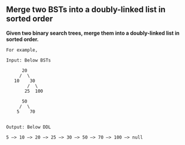 ## Merge two BSTs into a doubly-linked list in sorted order

**Given two binary search trees, merge them into a doubly-linked list in sorted order.**

    For example,

    Input: Below BSTs

          20
         /  \
       10    30
            /  \
           25  100

          50
         /  \
        5    70


    Output: Below DDL

    5 —> 10 —> 20 —> 25 —> 30 —> 50 —> 70 —> 100 —> null
